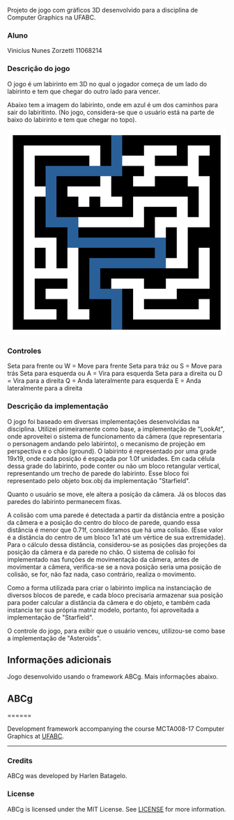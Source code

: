 Projeto de jogo com gráficos 3D desenvolvido para a disciplina de Computer Graphics na UFABC.

### Aluno

Vinicius Nunes Zorzetti
11068214

### Descrição do jogo

O jogo é um labirinto em 3D no qual o jogador começa de um lado do labirinto e tem que chegar do outro lado para vencer.

Abaixo tem a imagem do labirinto, onde em azul é um dos caminhos para sair do labiritinto. (No jogo, considera-se que o usuário está na parte de baixo do labirinto e tem que chegar no topo).

![alt Labirinto](public/maze.png "Maze")

### Controles

Seta para frente ou W = Move para frente
Seta para tráz ou S = Move para trás
Seta para esquerda ou A = Vira para esquerda
Seta para a direita ou D = Vira para a direita
Q = Anda lateralmente para esquerda
E = Anda lateralmente para a direita

### Descrição da implementação

O jogo foi baseado em diversas implementações desenvolvidas na disciplina.
Utilizei primeiramente como base, a implementação de "LookAt", onde aproveitei o sistema de funcionamento da câmera (que representaria o personagem andando pelo labirinto), o mecanismo de projeção em perspectiva e o chão (ground).
O labirinto é representado por uma grade 19x19, onde cada posição é espaçada por 1.0f unidades.
Em cada célula dessa grade do labirinto, pode conter ou não um bloco retangular vertical, representando um trecho de parede do labirinto. Esse bloco foi representado pelo objeto box.obj da implementação "Starfield".

Quanto o usuário se move, ele altera a posição da câmera. Já os blocos das paredes do labirinto permanecem fixas.

A colisão com uma parede é detectada a partir da distância entre a posição da câmera e a posição do centro do bloco de parede, quando essa distância é menor que 0.71f, consideramos que há uma colisão. (Esse valor é a distância do centro de um bloco 1x1 até um vértice de sua extremidade). Para o cálculo dessa distância, considerou-se as posições das projeções da posição da câmera e da parede no chão.
O sistema de colisão foi implementado nas funções de movimentação da câmera, antes de movimentar a câmera, verifica-se se a nova posição seria uma posição de colisão, se for, não faz nada, caso contrário, realiza o movimento.

Como a forma utilizada para criar o labirinto implica na instanciação de diversos blocos de parede, e cada bloco precisaria armazenar sua posição para poder calcular a distância da câmera e do objeto, e também cada instancia ter sua própria matriz modelo, portanto, foi aproveitada a implementação de "Starfield".

O controle do jogo, para exibir que o usuário venceu, utilizou-se como base a implementação de "Asteroids".

## Informações adicionais

Jogo desenvolvido usando o framework ABCg. Mais informações abaixo.

## ABCg

======

Development framework accompanying the course MCTA008-17 Computer Graphics at [UFABC](https://www.ufabc.edu.br/).

---

### Credits

ABCg was developed by Harlen Batagelo.

### License

ABCg is licensed under the MIT License. See [LICENSE](https://github.com/hbatagelo/abcg/blob/main/LICENSE) for more information.
